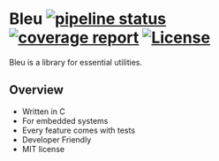 # Bleu [![pipeline status](https://gitlab.com/kokabe/bleu/badges/master/pipeline.svg)](https://gitlab.com/kokabe/bleu/commits/master) [![coverage report](https://gitlab.com/kokabe/bleu/badges/master/coverage.svg)](https://gitlab.com/kokabe/bleu/commits/master) [![License](https://img.shields.io/badge/license-MIT-green.svg)](./LICENSE)

Bleu is a library for essential utilities.

## Overview

- Written in C
- For embedded systems
- Every feature comes with tests
- Developer Friendly
- MIT license

